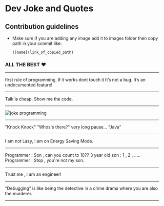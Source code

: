 # Dev Joke and Quotes 
## Contribution guidelines

* Make sure if you are adding any image add it to images folder then copy path in your commit like:

      

      ![name](link_of_copied_path)

      

### ALL THE BEST :heart:


***
first rule of programming,
if it works dont touch it
It’s not a bug. It’s an undocumented feature!

***
Talk is cheap. Show me the code. 

***
![joke programming](./images/joke-programmer-count.jpg)
***
"Knock Knock"
"Whos's there?"
very long pause...
"Java"
***
I am not Lazy, I am on Energy Saving Mode.
***

Programmer : Son , can you count to 10??
3 year old son : 1 , 2 , .....
Programmer : Stop , you're not my son.
***
Trust me , I am an engineer!
***
“Debugging” is like being the detective in a crime drama where you are also the murderer.
***
